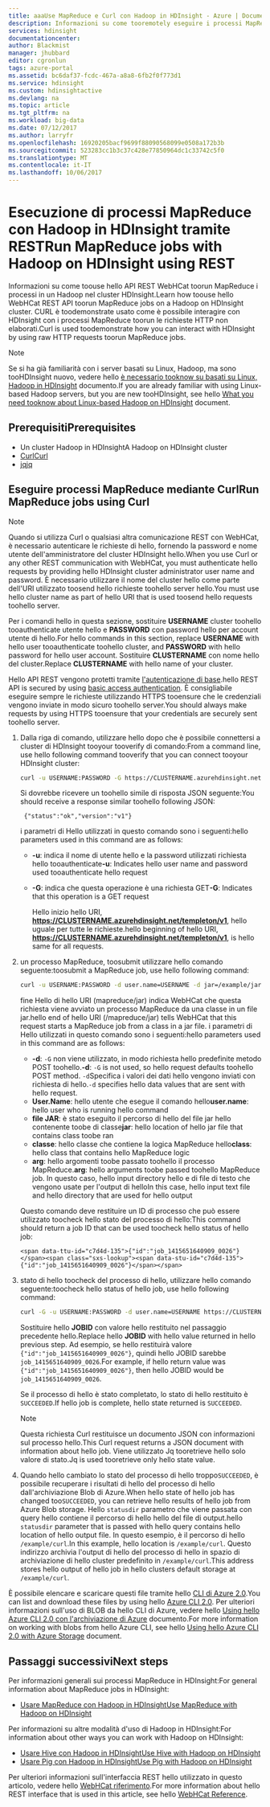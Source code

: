 ```yaml
---
title: aaaUse MapReduce e Curl con Hadoop in HDInsight - Azure | Documenti Microsoft
description: Informazioni su come tooremotely eseguire i processi MapReduce con Hadoop in HDInsight mediante Curl.
services: hdinsight
documentationcenter: 
author: Blackmist
manager: jhubbard
editor: cgronlun
tags: azure-portal
ms.assetid: bc6daf37-fcdc-467a-a8a8-6fb2f0f773d1
ms.service: hdinsight
ms.custom: hdinsightactive
ms.devlang: na
ms.topic: article
ms.tgt_pltfrm: na
ms.workload: big-data
ms.date: 07/12/2017
ms.author: larryfr
ms.openlocfilehash: 16920205bacf9699f88090568099e0508a172b3b
ms.sourcegitcommit: 523283cc1b3c37c428e77850964dc1c33742c5f0
ms.translationtype: MT
ms.contentlocale: it-IT
ms.lasthandoff: 10/06/2017
---
```

# <a name="run-mapreduce-jobs-with-hadoop-on-hdinsight-using-rest"></a><span data-ttu-id="c7d4d-103">Esecuzione di processi MapReduce con Hadoop in HDInsight tramite REST</span><span class="sxs-lookup"><span data-stu-id="c7d4d-103">Run MapReduce jobs with Hadoop on HDInsight using REST</span></span>

<span data-ttu-id="c7d4d-104">Informazioni su come toouse hello API REST WebHCat toorun MapReduce i processi in un Hadoop nel cluster HDInsight.</span><span class="sxs-lookup"><span data-stu-id="c7d4d-104">Learn how toouse hello WebHCat REST API toorun MapReduce jobs on a Hadoop on HDInsight cluster.</span></span> <span data-ttu-id="c7d4d-105">CURL è toodemonstrate usato come è possibile interagire con HDInsight con i processi MapReduce toorun le richieste HTTP non elaborati.</span><span class="sxs-lookup"><span data-stu-id="c7d4d-105">Curl is used toodemonstrate how you can interact with HDInsight by using raw HTTP requests toorun MapReduce jobs.</span></span>

> [!NOTE]
> <span data-ttu-id="c7d4d-106">Se si ha già familiarità con i server basati su Linux, Hadoop, ma sono tooHDInsight nuovo, vedere hello [è necessario tooknow su basati su Linux, Hadoop in HDInsight](hdinsight-hadoop-linux-information.md) documento.</span><span class="sxs-lookup"><span data-stu-id="c7d4d-106">If you are already familiar with using Linux-based Hadoop servers, but you are new tooHDInsight, see hello [What you need tooknow about Linux-based Hadoop on HDInsight](hdinsight-hadoop-linux-information.md) document.</span></span>


## <span data-ttu-id="c7d4d-107"><a id="prereq"></a>Prerequisiti</span><span class="sxs-lookup"><span data-stu-id="c7d4d-107"><a id="prereq"></a>Prerequisites</span></span>

* <span data-ttu-id="c7d4d-108">Un cluster Hadoop in HDInsight</span><span class="sxs-lookup"><span data-stu-id="c7d4d-108">A Hadoop on HDInsight cluster</span></span>
* [<span data-ttu-id="c7d4d-109">Curl</span><span class="sxs-lookup"><span data-stu-id="c7d4d-109">Curl</span></span>](http://curl.haxx.se/)
* [<span data-ttu-id="c7d4d-110">jq</span><span class="sxs-lookup"><span data-stu-id="c7d4d-110">jq</span></span>](http://stedolan.github.io/jq/)

## <span data-ttu-id="c7d4d-111"><a id="curl"></a>Eseguire processi MapReduce mediante Curl</span><span class="sxs-lookup"><span data-stu-id="c7d4d-111"><a id="curl"></a>Run MapReduce jobs using Curl</span></span>

> [!NOTE]
> <span data-ttu-id="c7d4d-112">Quando si utilizza Curl o qualsiasi altra comunicazione REST con WebHCat, è necessario autenticare le richieste di hello, fornendo la password e nome utente dell'amministratore del cluster HDInsight hello.</span><span class="sxs-lookup"><span data-stu-id="c7d4d-112">When you use Curl or any other REST communication with WebHCat, you must authenticate hello requests by providing hello HDInsight cluster administrator user name and password.</span></span> <span data-ttu-id="c7d4d-113">È necessario utilizzare il nome del cluster hello come parte dell'URI utilizzato toosend hello richieste toohello server hello.</span><span class="sxs-lookup"><span data-stu-id="c7d4d-113">You must use hello cluster name as part of hello URI that is used toosend hello requests toohello server.</span></span>
>
> <span data-ttu-id="c7d4d-114">Per i comandi hello in questa sezione, sostituire **USERNAME** cluster toohello tooauthenticate utente hello e **PASSWORD** con password hello per account utente di hello.</span><span class="sxs-lookup"><span data-stu-id="c7d4d-114">For hello commands in this section, replace **USERNAME** with hello user tooauthenticate toohello cluster, and **PASSWORD** with hello password for hello user account.</span></span> <span data-ttu-id="c7d4d-115">Sostituire **CLUSTERNAME** con nome hello del cluster.</span><span class="sxs-lookup"><span data-stu-id="c7d4d-115">Replace **CLUSTERNAME** with hello name of your cluster.</span></span>
>
> <span data-ttu-id="c7d4d-116">Hello API REST vengono protetti tramite [l'autenticazione di base](http://en.wikipedia.org/wiki/Basic_access_authentication).</span><span class="sxs-lookup"><span data-stu-id="c7d4d-116">hello REST API is secured by using [basic access authentication](http://en.wikipedia.org/wiki/Basic_access_authentication).</span></span> <span data-ttu-id="c7d4d-117">È consigliabile eseguire sempre le richieste utilizzando HTTPS tooensure che le credenziali vengono inviate in modo sicuro toohello server.</span><span class="sxs-lookup"><span data-stu-id="c7d4d-117">You should always make requests by using HTTPS tooensure that your credentials are securely sent toohello server.</span></span>


1. <span data-ttu-id="c7d4d-118">Dalla riga di comando, utilizzare hello dopo che è possibile connettersi a cluster di HDInsight tooyour tooverify di comando:</span><span class="sxs-lookup"><span data-stu-id="c7d4d-118">From a command line, use hello following command tooverify that you can connect tooyour HDInsight cluster:</span></span>

    ```bash
    curl -u USERNAME:PASSWORD -G https://CLUSTERNAME.azurehdinsight.net/templeton/v1/status
    ```

    <span data-ttu-id="c7d4d-119">Si dovrebbe ricevere un toohello simile di risposta JSON seguente:</span><span class="sxs-lookup"><span data-stu-id="c7d4d-119">You should receive a response similar toohello following JSON:</span></span>

        {"status":"ok","version":"v1"}

    <span data-ttu-id="c7d4d-120">i parametri di Hello utilizzati in questo comando sono i seguenti:</span><span class="sxs-lookup"><span data-stu-id="c7d4d-120">hello parameters used in this command are as follows:</span></span>

   * <span data-ttu-id="c7d4d-121">**-u**: indica il nome di utente hello e la password utilizzati richiesta hello tooauthenticate</span><span class="sxs-lookup"><span data-stu-id="c7d4d-121">**-u**: Indicates hello user name and password used tooauthenticate hello request</span></span>
   * <span data-ttu-id="c7d4d-122">**-G**: indica che questa operazione è una richiesta GET</span><span class="sxs-lookup"><span data-stu-id="c7d4d-122">**-G**: Indicates that this operation is a GET request</span></span>

     <span data-ttu-id="c7d4d-123">Hello inizio hello URI, **https://CLUSTERNAME.azurehdinsight.net/templeton/v1**, hello uguale per tutte le richieste.</span><span class="sxs-lookup"><span data-stu-id="c7d4d-123">hello beginning of hello URI, **https://CLUSTERNAME.azurehdinsight.net/templeton/v1**, is hello same for all requests.</span></span>

2. <span data-ttu-id="c7d4d-124">un processo MapReduce, toosubmit utilizzare hello comando seguente:</span><span class="sxs-lookup"><span data-stu-id="c7d4d-124">toosubmit a MapReduce job, use hello following command:</span></span>

    ```bash
    curl -u USERNAME:PASSWORD -d user.name=USERNAME -d jar=/example/jars/hadoop-mapreduce-examples.jar -d class=wordcount -d arg=/example/data/gutenberg/davinci.txt -d arg=/example/data/CurlOut https://CLUSTERNAME.azurehdinsight.net/templeton/v1/mapreduce/jar
    ```

    <span data-ttu-id="c7d4d-125">fine Hello di hello URI (mapreduce/jar) indica WebHCat che questa richiesta viene avviato un processo MapReduce da una classe in un file jar.</span><span class="sxs-lookup"><span data-stu-id="c7d4d-125">hello end of hello URI (/mapreduce/jar) tells WebHCat that this request starts a MapReduce job from a class in a jar file.</span></span> <span data-ttu-id="c7d4d-126">i parametri di Hello utilizzati in questo comando sono i seguenti:</span><span class="sxs-lookup"><span data-stu-id="c7d4d-126">hello parameters used in this command are as follows:</span></span>

   * <span data-ttu-id="c7d4d-127">**-d**: `-G` non viene utilizzato, in modo richiesta hello predefinite metodo POST toohello.</span><span class="sxs-lookup"><span data-stu-id="c7d4d-127">**-d**: `-G` is not used, so hello request defaults toohello POST method.</span></span> <span data-ttu-id="c7d4d-128">`-d`Specifica i valori dei dati hello vengono inviati con richiesta di hello.</span><span class="sxs-lookup"><span data-stu-id="c7d4d-128">`-d` specifies hello data values that are sent with hello request.</span></span>
    * <span data-ttu-id="c7d4d-129">**User.Name**: hello utente che esegue il comando hello</span><span class="sxs-lookup"><span data-stu-id="c7d4d-129">**user.name**: hello user who is running hello command</span></span>
    * <span data-ttu-id="c7d4d-130">**file JAR**: è stato eseguito il percorso di hello del file jar hello contenente toobe di classe</span><span class="sxs-lookup"><span data-stu-id="c7d4d-130">**jar**: hello location of hello jar file that contains class toobe ran</span></span>
    * <span data-ttu-id="c7d4d-131">**classe**: hello classe che contiene la logica MapReduce hello</span><span class="sxs-lookup"><span data-stu-id="c7d4d-131">**class**: hello class that contains hello MapReduce logic</span></span>
    * <span data-ttu-id="c7d4d-132">**arg**: hello argomenti toobe passato toohello il processo MapReduce.</span><span class="sxs-lookup"><span data-stu-id="c7d4d-132">**arg**: hello arguments toobe passed toohello MapReduce job.</span></span> <span data-ttu-id="c7d4d-133">In questo caso, hello input directory hello e di file di testo che vengono usate per l'output di hello</span><span class="sxs-lookup"><span data-stu-id="c7d4d-133">In this case, hello input text file and hello directory that are used for hello output</span></span>

     <span data-ttu-id="c7d4d-134">Questo comando deve restituire un ID di processo che può essere utilizzato toocheck hello stato del processo di hello:</span><span class="sxs-lookup"><span data-stu-id="c7d4d-134">This command should return a job ID that can be used toocheck hello status of hello job:</span></span>

       <span data-ttu-id="c7d4d-135">{"id":"job_1415651640909_0026"}</span><span class="sxs-lookup"><span data-stu-id="c7d4d-135">{"id":"job_1415651640909_0026"}</span></span>

3. <span data-ttu-id="c7d4d-136">stato di hello toocheck del processo di hello, utilizzare hello comando seguente:</span><span class="sxs-lookup"><span data-stu-id="c7d4d-136">toocheck hello status of hello job, use hello following command:</span></span>

    ```bash
    curl -G -u USERNAME:PASSWORD -d user.name=USERNAME https://CLUSTERNAME.azurehdinsight.net/templeton/v1/jobs/JOBID | jq .status.state
    ```

    <span data-ttu-id="c7d4d-137">Sostituire hello **JOBID** con valore hello restituito nel passaggio precedente hello.</span><span class="sxs-lookup"><span data-stu-id="c7d4d-137">Replace hello **JOBID** with hello value returned in hello previous step.</span></span> <span data-ttu-id="c7d4d-138">Ad esempio, se hello restituirà valore `{"id":"job_1415651640909_0026"}`, quindi hello JOBID sarebbe `job_1415651640909_0026`.</span><span class="sxs-lookup"><span data-stu-id="c7d4d-138">For example, if hello return value was `{"id":"job_1415651640909_0026"}`, then hello JOBID would be `job_1415651640909_0026`.</span></span>

    <span data-ttu-id="c7d4d-139">Se il processo di hello è stato completato, lo stato di hello restituito è `SUCCEEDED`.</span><span class="sxs-lookup"><span data-stu-id="c7d4d-139">If hello job is complete, hello state returned is `SUCCEEDED`.</span></span>

   > [!NOTE]
   > <span data-ttu-id="c7d4d-140">Questa richiesta Curl restituisce un documento JSON con informazioni sul processo hello.</span><span class="sxs-lookup"><span data-stu-id="c7d4d-140">This Curl request returns a JSON document with information about hello job.</span></span> <span data-ttu-id="c7d4d-141">Viene utilizzato Jq tooretrieve hello solo valore di stato.</span><span class="sxs-lookup"><span data-stu-id="c7d4d-141">Jq is used tooretrieve only hello state value.</span></span>

4. <span data-ttu-id="c7d4d-142">Quando hello cambiato lo stato del processo di hello troppo`SUCCEEDED`, è possibile recuperare i risultati di hello del processo di hello dall'archiviazione Blob di Azure.</span><span class="sxs-lookup"><span data-stu-id="c7d4d-142">When hello state of hello job has changed too`SUCCEEDED`, you can retrieve hello results of hello job from Azure Blob storage.</span></span> <span data-ttu-id="c7d4d-143">Hello `statusdir` parametro che viene passata con query hello contiene il percorso di hello hello del file di output.</span><span class="sxs-lookup"><span data-stu-id="c7d4d-143">hello `statusdir` parameter that is passed with hello query contains hello location of hello output file.</span></span> <span data-ttu-id="c7d4d-144">In questo esempio, è il percorso di hello `/example/curl`.</span><span class="sxs-lookup"><span data-stu-id="c7d4d-144">In this example, hello location is `/example/curl`.</span></span> <span data-ttu-id="c7d4d-145">Questo indirizzo archivia l'output di hello del processo di hello in spazio di archiviazione di hello cluster predefinito in `/example/curl`.</span><span class="sxs-lookup"><span data-stu-id="c7d4d-145">This address stores hello output of hello job in hello clusters default storage at `/example/curl`.</span></span>

<span data-ttu-id="c7d4d-146">È possibile elencare e scaricare questi file tramite hello [CLI di Azure 2.0](https://docs.microsoft.com/cli/azure/install-azure-cli).</span><span class="sxs-lookup"><span data-stu-id="c7d4d-146">You can list and download these files by using hello [Azure CLI 2.0](https://docs.microsoft.com/cli/azure/install-azure-cli).</span></span> <span data-ttu-id="c7d4d-147">Per ulteriori informazioni sull'uso di BLOB da hello CLI di Azure, vedere hello [Using hello Azure CLI 2.0 con l'archiviazione di Azure](../storage/common/storage-azure-cli.md#create-and-manage-blobs) documento.</span><span class="sxs-lookup"><span data-stu-id="c7d4d-147">For more information on working with blobs from hello Azure CLI, see hello [Using hello Azure CLI 2.0 with Azure Storage](../storage/common/storage-azure-cli.md#create-and-manage-blobs) document.</span></span>

## <span data-ttu-id="c7d4d-148"><a id="nextsteps"></a>Passaggi successivi</span><span class="sxs-lookup"><span data-stu-id="c7d4d-148"><a id="nextsteps"></a>Next steps</span></span>

<span data-ttu-id="c7d4d-149">Per informazioni generali sui processi MapReduce in HDInsight:</span><span class="sxs-lookup"><span data-stu-id="c7d4d-149">For general information about MapReduce jobs in HDInsight:</span></span>

* [<span data-ttu-id="c7d4d-150">Usare MapReduce con Hadoop in HDInsight</span><span class="sxs-lookup"><span data-stu-id="c7d4d-150">Use MapReduce with Hadoop on HDInsight</span></span>](hdinsight-use-mapreduce.md)

<span data-ttu-id="c7d4d-151">Per informazioni su altre modalità d'uso di Hadoop in HDInsight:</span><span class="sxs-lookup"><span data-stu-id="c7d4d-151">For information about other ways you can work with Hadoop on HDInsight:</span></span>

* [<span data-ttu-id="c7d4d-152">Usare Hive con Hadoop in HDInsight</span><span class="sxs-lookup"><span data-stu-id="c7d4d-152">Use Hive with Hadoop on HDInsight</span></span>](hdinsight-use-hive.md)
* [<span data-ttu-id="c7d4d-153">Usare Pig con Hadoop in HDInsight</span><span class="sxs-lookup"><span data-stu-id="c7d4d-153">Use Pig with Hadoop on HDInsight</span></span>](hdinsight-use-pig.md)

<span data-ttu-id="c7d4d-154">Per ulteriori informazioni sull'interfaccia REST hello utilizzato in questo articolo, vedere hello [WebHCat riferimento](https://cwiki.apache.org/confluence/display/Hive/WebHCat+Reference).</span><span class="sxs-lookup"><span data-stu-id="c7d4d-154">For more information about hello REST interface that is used in this article, see hello [WebHCat Reference](https://cwiki.apache.org/confluence/display/Hive/WebHCat+Reference).</span></span>
